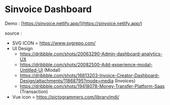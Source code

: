 # Sinvoice Dashboard 

Demo : [https://sinvoice.netlify.app/](https://sinvoice.netlify.app/)

source :

- SVG ICON = https://www.svgrepo.com/
- UI Design
  - https://dribbble.com/shots/20063290-Admin-dashboard-analytics-UX
  - https://dribbble.com/shots/20082500-Add-experience-modal-Untitled-UI (Modal)
  - https://dribbble.com/shots/16813203-Invoice-Creator-Dashboard-Design/attachments/11868795?mode=media (Invoices)
  - https://dribbble.com/shots/19418078-Money-Transfer-Platform-Saas (Transaction)
- Vue icon = https://pictogrammers.com/library/mdi/
